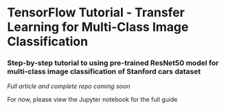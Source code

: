 #  TensorFlow Tutorial - Transfer Learning for Multi-Class Image Classification
### Step-by-step tutorial to using pre-trained ResNet50 model for multi-class image classification of Stanford cars dataset

*Full article and complete repo coming soon*

For now, please view the Jupyter notebook for the full guide
